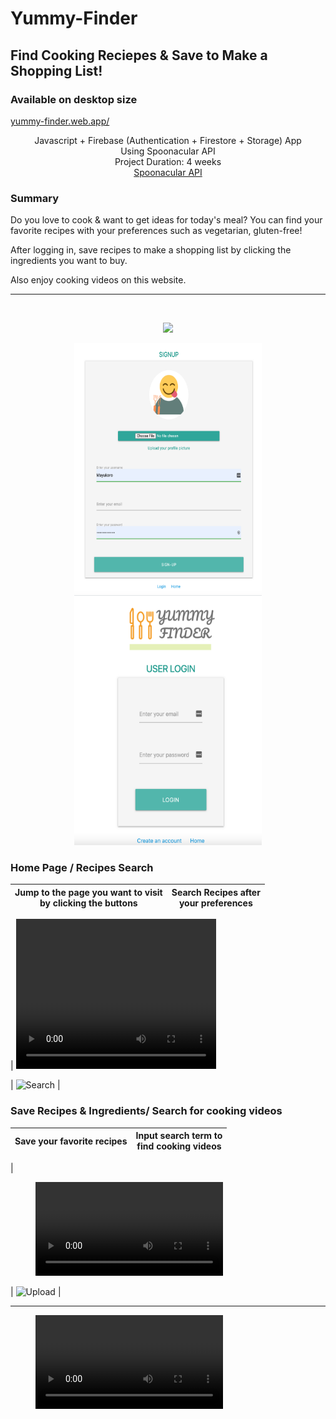 

# Yummy-Finder

## Find Cooking Reciepes & Save to Make a Shopping List!

### Available on desktop size

  <a href="https://yummy-finder.web.app/">
    yummy-finder.web.app/
  </a>
<br/>

<p align="center">
 Javascript + Firebase (Authentication + Firestore + Storage) App<br/>
 Using Spoonacular API<br/>
 Project Duration: 4 weeks <br/>
 <a href="https://spoonacular.com/food-api/docs">Spoonacular API</a><br/>
</p>

### Summary

Do you love to cook & want to get ideas for today's meal?
You can find your favorite recipes with your preferences such as vegetarian, gluten-free!

After logging in, save recipes to make a shopping list by clicking the ingredients you want to buy.

Also enjoy cooking videos on this website.

---

<!-- PROJECT LOGO -->
<br/>
<p align="center">
   <img src="https://user-images.githubusercontent.com/66197018/125809680-776b65b8-c74a-424f-b4db-3c4bb666b44a.mp4" />
</p>

<p align="center">
    <img src="./RMimgs/signup.png" alt="Signup" width="300" height="400" >
     <img src="./RMimgs/login.png" alt="Login" width="300" height="400" >
</p>

### Home Page / Recipes Search

| Jump to the page you want to visit<br />by clicking the buttons | Search Recipes after<br /> your preferences |
| --------------------------------------------------------------- | :-----------------------------------------: |

| <video width="320" height="240" autoplay>

<source src="./RMimgs/home.mp4" type="video/mp4">
</video>| <img src="./RMimgs/search.gif" alt="Search" width="350" height="250"> |

<br/>

### Save Recipes & Ingredients/ Search for cooking videos

| Save your favorite recipes | Input search term to <br/> find cooking videos |
| -------------------------- | :--------------------------------------------: |

| <figure class="video_container">
<video controls="true">

<source src="./RMimgs/save.mp4" type="video/mp4">
</video></figure> | <img src="./RMimgs/video.gif" alt="Upload" width="350" height="200"> |

---

<figure class="video_container">
    <video controls="true" allowfullscreen="true">
    <source src="./RMimgs/save.mp4" type="video/mp4">
    </video>
</figure>
